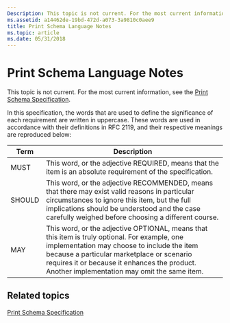```yaml
---
Description: This topic is not current. For the most current information, see the Print Schema Specification.
ms.assetid: a14462de-19bd-472d-a073-3a9810c0aee9
title: Print Schema Language Notes
ms.topic: article
ms.date: 05/31/2018
---
```


# Print Schema Language Notes

This topic is not current. For the most current information, see the [Print Schema Specification](https://go.microsoft.com/?linkid=7141496).

In this specification, the words that are used to define the significance of each requirement are written in uppercase. These words are used in accordance with their definitions in RFC 2119, and their respective meanings are reproduced below:



| Term                                                                | Description                                                                                                                                                                                                                                                                                         |
|---------------------------------------------------------------------|-----------------------------------------------------------------------------------------------------------------------------------------------------------------------------------------------------------------------------------------------------------------------------------------------------|
| <span id="MUST"></span><span id="must"></span>MUST<br/>       | This word, or the adjective REQUIRED, means that the item is an absolute requirement of the specification.<br/>                                                                                                                                                                               |
| <span id="SHOULD"></span><span id="should"></span>SHOULD<br/> | This word, or the adjective RECOMMENDED, means that there may exist valid reasons in particular circumstances to ignore this item, but the full implications should be understood and the case carefully weighed before choosing a different course.<br/>                                     |
| <span id="MAY"></span><span id="may"></span>MAY<br/>          | This word, or the adjective OPTIONAL, means that this item is truly optional. For example, one implementation may choose to include the item because a particular marketplace or scenario requires it or because it enhances the product. Another implementation may omit the same item.<br/> |



 

## Related topics

<dl> <dt>

[Print Schema Specification](https://go.microsoft.com/?linkid=7141496)
</dt> </dl>

 

 




